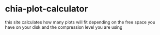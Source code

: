 # chia-plot-calculator
this site calculates how many plots will fit depending on the free space you have on your disk and the compression level you are using
